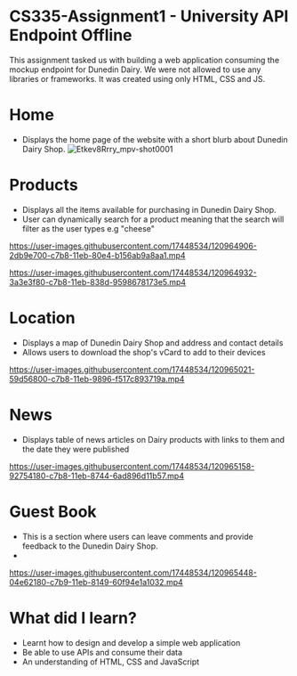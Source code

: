 # CS335-Assignment1 - University API Endpoint Offline
This assignment tasked us with building a web application consuming the mockup endpoint for Dunedin Dairy. We were not allowed to use any libraries or frameworks. It was created using only HTML, CSS and JS.

# Home
* Displays the home page of the website with a short blurb about Dunedin Dairy Shop.
![Etkev8Rrry_mpv-shot0001](https://user-images.githubusercontent.com/17448534/120962576-1c6edb80-c7b4-11eb-80d6-b9ca72d00d31.png)

# Products
* Displays all the items available for purchasing in Dunedin Dairy Shop. 
* User can dynamically search for a product meaning that the search will filter as the user types e.g "cheese"

https://user-images.githubusercontent.com/17448534/120964906-2db9e700-c7b8-11eb-80e4-b156ab9a8aa1.mp4

https://user-images.githubusercontent.com/17448534/120964932-3a3e3f80-c7b8-11eb-838d-9598678173e5.mp4

# Location
* Displays a map of Dunedin Dairy Shop and address and contact details
* Allows users to download the shop's vCard to add to their devices

https://user-images.githubusercontent.com/17448534/120965021-59d56800-c7b8-11eb-9896-f517c893719a.mp4

# News
* Displays table of news articles on Dairy products with links to them and the date they were published

https://user-images.githubusercontent.com/17448534/120965158-92754180-c7b8-11eb-8744-6ad896d11b57.mp4

# Guest Book
* This is a section where users can leave comments and provide feedback to the Dunedin Dairy Shop.
* 
https://user-images.githubusercontent.com/17448534/120965448-04e62180-c7b9-11eb-8149-60f94e1a1032.mp4

# What did I learn?
* Learnt how to design and develop a simple web application
* Be able to use APIs and consume their data
* An understanding of HTML, CSS and JavaScript
